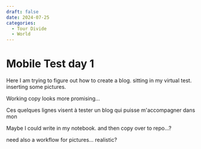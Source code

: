 ```yaml
---
draft: false 
date: 2024-07-25 
categories:
  - Tour Divide
  - World
---
```


# Mobile Test day 1

Here I am trying to figure out how to create a blog.
sitting in my virtual test.
inserting some pictures.

Working copy looks more promising…

<!-- more -->
Ces quelques lignes visent à tester un blog qui puisse m'accompagner dans mon

Maybe I could write in my notebook.
and then copy over to repo...?

need also a workflow for pictures...
realistic?


